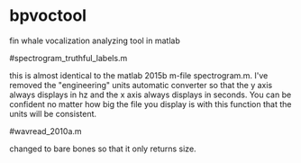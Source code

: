 # bpvoctool
fin whale vocalization analyzing tool in matlab

#spectrogram_truthful_labels.m

this is almost identical to the matlab 2015b m-file spectrogram.m. I've removed the "engineering" units automatic converter so that the y axis always displays in hz and the x axis always displays in seconds. You can be confident no matter how big the file you display is with this function that the units will be consistent.

#wavread_2010a.m

changed to bare bones so that it only returns size.

